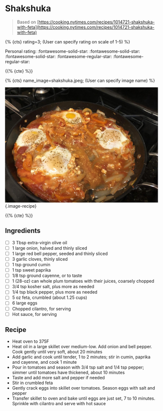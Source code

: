 # Shakshuka

> Based on [https://cooking.nytimes.com/recipes/1014721-shakshuka-with-feta](https://cooking.nytimes.com/recipes/1014721-shakshuka-with-feta)

{% {cts} rating=3; (User can specify rating on scale of 1-5) %}

Personal rating: :fontawesome-solid-star: :fontawesome-solid-star: :fontawesome-solid-star: :fontawesome-regular-star: :fontawesome-regular-star:

{{% {cte} %}}

{% {cts} name_image=shakshuka.jpeg; (User can specify image name) %}

![shakshuka.jpeg](./shakshuka.jpeg){.image-recipe}

{{% {cte} %}}

## Ingredients

- [ ] 3 Tbsp extra-virgin olive oil
- [ ] 1 large onion, halved and thinly sliced
- [ ] 1 large red bell pepper, seeded and thinly sliced
- [ ] 3 garlic cloves, thinly sliced
- [ ] 1 tsp ground cumin
- [ ] 1 tsp sweet paprika
- [ ] 1/8 tsp ground cayenne, or to taste
- [ ] 1 (28-oz) can whole plum tomatoes with their juices, coarsely chopped
- [ ] 3/4 tsp kosher salt, plus more as needed
- [ ] 1/4 tsp black pepper, plus more as needed
- [ ] 5 oz feta, crumbled (about 1.25 cups)
- [ ] 6 large eggs
- [ ] Chopped cilantro, for serving
- [ ] Hot sauce, for serving

## Recipe

- Heat oven to 375F
- Heat oil in a large skillet over medium-low. Add onion and bell pepper. Cook gently until very soft, about 20 minutes
- Add garlic and cook until tender, 1 to 2 minutes; stir in cumin, paprika and cayenne, and cook 1 minute
- Pour in tomatoes and season with 3/4 tsp salt and 1/4 tsp pepper; simmer until tomatoes have thickened, about 10 minutes
- Taste and add more salt and pepper if needed
- Stir in crumbled feta
- Gently crack eggs into skillet over tomatoes. Season eggs with salt and pepper
- Transfer skillet to oven and bake until eggs are just set, 7 to 10 minutes. Sprinkle with cilantro and serve with hot sauce
